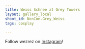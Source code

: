 ```yaml
---
title: Weiss Schnee at Grey Towers
layout: gallery_local
shoot_id: NonCon.Grey_Weiss
tags: cosplay

---
```


Follow wezrez on [Instagram](https://www.instagram.com/wezrez)!

